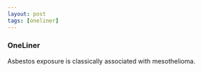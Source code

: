 ```yaml
---
layout: post
tags: [oneliner]
---
```



### OneLiner

Asbestos exposure is classically associated with mesothelioma.
